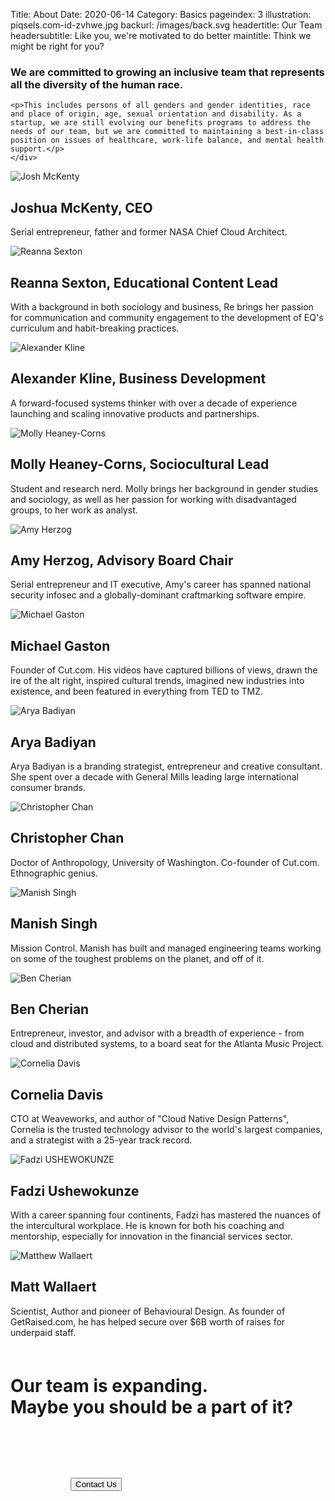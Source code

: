 Title: About
Date: 2020-06-14
Category: Basics
pageindex: 3
illustration: piqsels.com-id-zvhwe.jpg
backurl: /images/back.svg
headertitle: Our Team
headersubtitle: Like you, we're motivated to do better
maintitle: Think we might be right for you?

<div class="row">
    <div class="col-lg-6 offset-lg-6">
    <h3>We are committed to growing an inclusive team that represents all the diversity of the human race.</h3>

    <p>This includes persons of all genders and gender identities, race and place of origin, age, sexual orientation and disability. As a startup, we are still evolving our benefits programs to address the needs of our team, but we are committed to maintaining a best-in-class position on issues of healthcare, work-life balance, and mental health support.</p>
    </div>
</div>


<div class="row align-items-center">
    <div class="col-lg-4 offset-lg-2" style="padding: 0px;">
        <div class="shadebox"> </div>
        <img class="staffphoto" src="/images/jmckenty.jpg" title="Josh McKenty" />
    </div>
    <div class="col-lg-3 ">
        <h2>Joshua McKenty, CEO</h2>
        <p>Serial entrepreneur, father and former NASA Chief Cloud Architect.</p>
    </div>
</div>

<div class="row align-items-center">
    <div class="col-lg-4 offset-lg-5" style="padding: 0px;">
        <div class="shadebox"> </div>
        <img class="staffphoto" src="/images/reanna2.jpeg" title="Reanna Sexton" />
    </div>
    <div class="col-lg-3 ">
        <h2>Reanna Sexton, Educational Content Lead</h2>
        <p>With a background in both sociology and business, Re brings her passion for communication and community engagement to the development of EQ's curriculum and habit-breaking practices.</p>
    </div>
</div>

<div class="row align-items-center mt-4">
    <div class="col-lg-4 offset-lg-2" style="padding: 0px;">
        <div class="shadebox"> </div>
        <img class="staffphoto" src="/images/kline.png" title="Alexander Kline" />
    </div>
    <div class="col-lg-3 ">
        <h2>Alexander Kline, Business Development</h2>
        <p>A forward-focused systems thinker with over a decade of experience launching and scaling innovative products and partnerships.</p>
    </div>
</div>

<div class="row align-items-center mb-4">
    <div class="col-lg-4 offset-lg-5" style="padding: 0px;">
        <div class="shadebox"> </div>
        <img class="staffphoto" src="/images/molly.jpg" title="Molly Heaney-Corns" />
    </div>
    <div class="col-lg-3 ">
        <h2>Molly Heaney-Corns, Sociocultural Lead</h2>
        <p>Student and research nerd. Molly brings her background in gender studies and sociology, as well as her passion for working with disadvantaged groups, to her work as analyst.</p>
    </div>
</div>



<div class="row align-items-center">
    <div class="col-lg-4 offset-lg-2" style="padding: 0px;">
        <div class="shadebox"> </div>
        <img class="staffphoto" src="/images/amy.jpeg" title="Amy Herzog" />
    </div>
    <div class="col-lg-3 ">
        <h2>Amy Herzog, Advisory Board Chair</h2>
        <p>Serial entrepreneur and IT executive, Amy's career has spanned national security infosec and a globally-dominant craftmarking software empire.</p>
    </div>
</div>

<div class="row align-items-center">
    <div class="col-lg-4 offset-lg-5" style="padding: 0px;">
        <div class="shadebox"> </div>
        <img class="staffphoto" src="/images/michael-gaston.jpg" title="Michael Gaston" />
    </div>
    <div class="col-lg-3 ">
        <h2>Michael Gaston</h2>
        <p>Founder of Cut.com. His videos have captured billions of views, drawn the ire of the alt right, inspired cultural trends, imagined new industries into existence, and been featured in everything from TED to TMZ. </p>
    </div>
</div>

<div class="row align-items-center mt-4 mb-4">
    <div class="col-lg-4 offset-lg-2" style="padding: 0px;">
        <div class="shadebox"> </div>
        <img class="staffphoto" src="/images/arya.jpeg" title="Arya Badiyan" />
    </div>
    <div class="col-lg-3 ">
        <h2>Arya Badiyan</h2>
        <p>Arya Badiyan is a branding strategist, entrepreneur and creative consultant. She spent over a decade with General Mills leading large international consumer brands.</p>
    </div>
</div>


<div class="row align-items-center">
    <div class="col-lg-4 offset-lg-5" style="padding: 0px;">
        <div class="shadebox"> </div>
        <img class="staffphoto" src="/images/chan.jpg" title="Christopher Chan" />
    </div>
    <div class="col-lg-3 ">
        <h2>Christopher Chan</h2>
        <p>Doctor of Anthropology, University of Washington. Co-founder of Cut.com. Ethnographic genius.</p>
    </div>
</div>


<div class="row align-items-center">
    <div class="col-lg-4 offset-lg-2" style="padding: 0px;">
        <div class="shadebox"> </div>
        <img class="staffphoto" src="/images/manish.png" title="Manish Singh" />
    </div>
    <div class="col-lg-3 ">
        <h2>Manish Singh</h2>
        <p>Mission Control. Manish has built and managed engineering teams working on some of the toughest problems on the planet, and off of it.</p>
    </div>
</div>


<div class="row align-items-center">
    <div class="col-lg-4 offset-lg-5" style="padding: 0px;">
        <div class="shadebox"> </div>
        <img class="staffphoto" src="/images/ben.jpeg" title="Ben Cherian" />
    </div>
    <div class="col-lg-3 ">
        <h2>Ben Cherian</h2>
        <p>Entrepreneur, investor, and advisor with a breadth of experience - from cloud and distributed systems, to a board seat for the Atlanta Music Project.</p>
    </div>
</div>

<div class="row align-items-center">
    <div class="col-lg-4 offset-lg-2" style="padding: 0px;">
        <div class="shadebox"> </div>
        <img class="staffphoto" src="/images/cornelia.jpeg" title="Cornelia Davis" />
    </div>
    <div class="col-lg-3 ">
        <h2>Cornelia Davis</h2>
        <p>CTO at Weaveworks, and author of "Cloud Native Design Patterns", Cornelia is the trusted technology advisor to the world's largest companies, and a strategist with a 25-year track record.</p>
    </div>
</div>

<div class="row align-items-center">
    <div class="col-lg-4 offset-lg-5" style="padding: 0px;">
        <div class="shadebox"> </div>
        <img class="staffphoto" src="/images/fadzi.jpeg" title="Fadzi USHEWOKUNZE" />
    </div>
    <div class="col-lg-3 ">
        <h2>Fadzi Ushewokunze</h2>
        <p>With a career spanning four continents, Fadzi has mastered the nuances of the intercultural workplace. He is known for both his coaching and mentorship, especially for innovation in the financial services sector.</p>
    </div>
</div>

<div class="row align-items-center mt-4 mb-4">
    <div class="col-lg-4 offset-lg-2" style="padding: 0px;">
        <div class="shadebox"> </div>
        <img class="staffphoto" src="/images/matt-wallaert.jpg" title="Matthew Wallaert" />
    </div>
    <div class="col-lg-3 ">
        <h2>Matt Wallaert</h2>
        <p>Scientist, Author and pioneer of Behavioural Design. As founder of GetRaised.com, he has helped secure over $6B worth of raises for underpaid staff.</p>
    </div>
</div>


<h1 class="secondary-title text-center" style="margin-top: 60px;">
Our team is expanding.<br/>
Maybe you should be a part of it?</h1>

<div class="row" style="margin: 6rem;">
    <div class="col">
        <div class="form-group text-center">
            <button class="btn btn-primary blue-button" onclick="window.location='/pages/contact.html';">Contact Us</button>
        </div>
    </div>
</div>